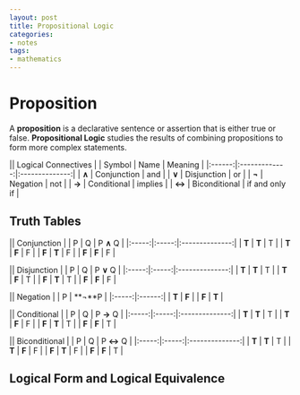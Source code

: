 ```yaml
---
layout: post
title: Propositional Logic
categories:
- notes
tags:
- mathematics
---
```


# Proposition

A **proposition** is a declarative sentence or assertion that is either true or false.
**Propositional Logic** studies the results of combining propositions to form more complex statements.

||  Logical Connectives                   |
| Symbol |      Name     |    Meaning     |
|:------:|:-------------:|:--------------:|
| **∧**  | Conjunction   | and            |
| **∨**  | Disjunction   | or             |
| **¬**  | Negation      | not            |
| **→**  | Conditional   | implies        |
| **↔**  | Biconditional | if and only if |

## Truth Tables

||  Conjunction                  |
|   P   |   Q   |   P **∧** Q    |
|:-----:|:-----:|:--------------:|
| **T** | **T** |       T        |
| **T** | **F** |       F        |
| **F** | **T** |       F        |
| **F** | **F** |       F        |

||  Disjunction                  |
|   P   |   Q   |   P **∨** Q    |
|:-----:|:-----:|:--------------:|
| **T** | **T** |       T        |
| **T** | **F** |       T        |
| **F** | **T** |       T        |
| **F** | **F** |       F        |

||  Negation                     |
|   P   | **¬**P |
|:-----:|:------:|
| **T** |  **F** |
| **F** |  **T** |

||  Conditional                  |
|   P   |   Q   |   P **→** Q    |
|:-----:|:-----:|:--------------:|
| **T** | **T** |       T        |
| **T** | **F** |       F        |
| **F** | **T** |       T        |
| **F** | **F** |       T        |

||  Biconditional                |
|   P   |   Q   |   P **↔** Q    |
|:-----:|:-----:|:--------------:|
| **T** | **T** |       T        |
| **T** | **F** |       F        |
| **F** | **T** |       F        |
| **F** | **F** |       T        |

## Logical Form and Logical Equivalence



## 
